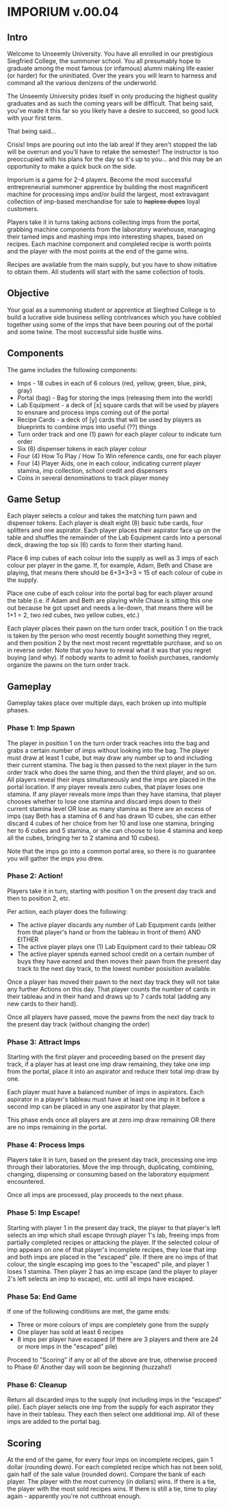 # IMPORIUM v.00.04

## Intro

Welcome to Unseemly University. You have all enrolled in our prestigious Siegfried College, the summoner school. You all presumably hope to graduate among the most famous (or infamous) alumni making life easier (or harder) for the uninitiated. Over the years you will learn to harness and command all the various denizens of the underworld.

The Unseemly University prides itself in only producing the highest quality graduates and as such the coming years will be difficult. That being said, you've made it this far so you likely have a desire to succeed, so good luck with your first term.

That being said...

Crisis! Imps are pouring out into the lab area! If they aren't stopped the lab will be overrun and you'll have to retake the semester! The instructor is too preoccupied with his plans for the day so it's up to you... and this may be an opportunity to make a quick buck on the side.

Imporium is a game for 2-4 players. Become the most successful entrepreneurial summoner apprentice by building the most magnificent machine for processing imps and/or build the largest, most extravagant collection of imp-based merchandise for sale to ~~hapless dupes~~ loyal customers. 

Players take it in turns taking actions collecting imps from the portal, grabbing machine components from the laboratory warehouse, managing their tamed imps and mashing imps into interesting shapes, based on recipes. Each machine component and completed recipe is worth points and the player with the most points at the end of the game wins.

Recipes are available from the main supply, but you have to show initiative to obtain them. All students will start with the same collection of tools.

## Objective

Your goal as a summoning student or apprentice at Siegfried College is to build a lucrative side business selling contrivances which you have cobbled together using some of the imps that have been pouring out of the portal and some twine. The most successful side hustle wins.

## Components

The game includes the following components:
  * Imps - 18 cubes in each of 6 colours (red, yellow, green, blue, pink, gray)
  * Portal (bag) - Bag for storing the imps (releasing them into the world)
  * Lab Equipment - a deck of [x] square cards that will be used by players to ensnare and process imps coming out of the portal
  * Recipe Cards - a deck of [y] cards that will be used by players as blueprints to combine imps into useful (??) things
  * Turn order track and one (1) pawn for each player colour to indicate turn order
  * Six (6) dispenser tokens in each player colour
  * Four (4) How To Play / How To Win reference cards, one for each player
  * Four (4) Player Aids, one in each colour, indicating current player stamina, imp collection, school credit and dispensers
  * Coins in several denominations to track player money

## Game Setup

Each player selects a colour and takes the matching turn pawn and dispenser tokens. Each player is dealt eight (8) basic tube cards, four splitters and one aspirator. Each player places their aspirator face up on the table and shuffles the remainder of the Lab Equipment cards into a personal deck, drawing the top six (6) cards to form their starting hand.

Place 6 imp cubes of each colour into the supply as well as 3 imps of each colour per player in the game. If, for example, Adam, Beth and Chase are playing, that means there should be 6+3+3+3 = 15 of each colour of cube in the supply.

Place one cube of each colour into the portal bag for each player around the table (i.e. if Adam and Beth are playing while Chase is sitting this one out because he got upset and needs a lie-down, that means there will be 1+1 = 2, two red cubes, two yellow cubes, etc.)

Each player places their pawn on the turn order track, position 1 on the track is taken by the person who most recently bought something they regret, and then position 2 by the next most recent regrettable purchase, and so on in reverse order. Note that you have to reveal what it was that you regret buying (and why). If nobody wants to admit to foolish purchases, randomly organize the pawns on the turn order track.

## Gameplay

Gameplay takes place over multiple days, each broken up into multiple phases.

### Phase 1: Imp Spawn

The player in position 1 on the turn order track reaches into the bag and grabs a certain number of imps without looking into the bag. The player must draw at least 1 cube, but may draw any number up to and including their current stamina. The bag is then passed to the next player in the turn order track who does the same thing, and then the third player, and so on. All players reveal their imps simultaneously and the imps are placed in the portal location. If any player reveals zero cubes, that player loses one stamina. If any player reveals more imps than they have stamina, that player chooses whether to lose one stamina and discard imps down to their current stamina level OR lose as many stamina as there are an excess of imps (say Beth has a stamina of 6 and has drawn 10 cubes, she can either discard 4 cubes of her choice from her 10 and lose one stamina, bringing her to 6 cubes and 5 stamina, or she can choose to lose 4 stamina and keep all the cubes, bringing her to 2 stamina and 10 cubes).

Note that the imps go into a common portal area, so there is no guarantee you will gather the imps you drew.

### Phase 2: Action!

Players take it in turn, starting with position 1 on the present day track and then to position 2, etc.

Per action, each player does the following:
  * The active player discards any number of Lab Equipment cards (either from that player's hand or from the tableau in front of them)
  AND EITHER
  * The active player plays one (1) Lab Equipment card to their tableau 
  OR
  * The active player spends earned school credit on a certain number of buys they have earned and then moves their pawn from the present day track to the next day track, to the lowest number posisition available.

Once a player has moved their pawn to the next day track they will not take any further Actions on this day. That player counts the number of cards in their tableau and in their hand and draws up to 7 cards total (adding any new cards to their hand).

Once all players have passed, move the pawns from the next day track to the present day track (without changing the order)

### Phase 3: Attract Imps

Starting with the first player and proceeding based on the present day track, if a player has at least one imp draw remaining, they take one imp from the portal, place it into an aspirator and reduce their total imp draw by one.

Each player must have a balanced number of imps in aspirators. Each aspirator in a player's tableau must have at least one imp in it before a second imp can be placed in any one aspirator by that player.

This phase ends once all players are at zero imp draw remaining OR there are no imps remaining in the portal.

### Phase 4: Process Imps

Players take it in turn, based on the present day track, processing one imp through their laboratories. Move the imp through, duplicating, combining, changing, dispensing or consuming based on the laboratory equipment encountered.

Once all imps are processed, play proceeds to the next phase.

### Phase 5: Imp Escape!

Starting with player 1 in the present day track, the player to that player's left selects an imp which shall escape through player 1's lab, freeing imps from partially completed recipes or attacking the player. If the selected colour of imp appears on one of that player's incomplete recipes, they lose that imp and both imps are placed in the "escaped" pile. If there are no imps of that colour, the single escaping imp goes to the "escaped" pile, and player 1 loses 1 stamina. Then player 2 has an imp escape (and the player to player 2's left selects an imp to escape), etc. until all imps have escaped.

### Phase 5a: End Game

If one of the following conditions are met, the game ends:
  * Three or more colours of imps are completely gone from the supply
  * One player has sold at least 6 recipes
  * 8 imps per player have escaped (if there are 3 players and there are 24 or more imps in the "escaped" pile)

Proceed to "Scoring" if any or all of the above are true, otherwise proceed to Phase 6! Another day will soon be beginning (huzzahs!)

### Phase 6: Cleanup

Return all discarded imps to the supply (not including imps in the "escaped" pile).
Each player selects one imp from the supply for each aspirator they have in their tableau. They each then select one additional imp. All of these imps are added to the portal bag.

## Scoring

At the end of the game, for every four imps on incomplete recipes, gain 1 dollar (rounding down). For each completed recipe which has not been sold, gain half of the sale value (rounded down). Compare the bank of each player. The player with the most currency (in dollars) wins. If there is a tie, the player with the most sold recipes wins. If there is still a tie, time to play again - apparently you're not cutthroat enough.



